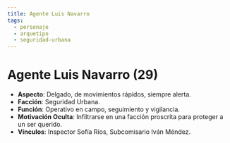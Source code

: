 ```yaml
---
title: Agente Luis Navarro
tags:
  - personaje
  - arquetipo
  - seguridad-urbana
---
```


# Agente Luis Navarro (29)

- **Aspecto**: Delgado, de movimientos rápidos, siempre alerta.
- **Facción**: Seguridad Urbana.
- **Función**: Operativo en campo, seguimiento y vigilancia.
- **Motivación Oculta**: Infiltrarse en una facción proscrita para proteger a un ser querido.
- **Vínculos**: Inspector Sofía Ríos, Subcomisario Iván Méndez. 